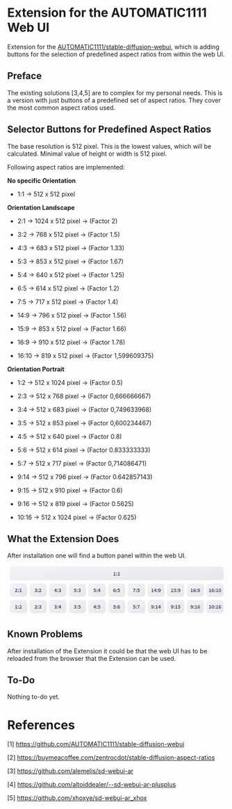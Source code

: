 # Extension for the AUTOMATIC1111 Web UI

Extension for the [AUTOMATIC1111/stable-diffusion-webui](https://github.com/AUTOMATIC1111/stable-diffusion-webui), which is adding buttons for the selection of predefined aspect ratios from within the web UI.

## Preface

The existing solutions [3,4,5] are to complex for my personal needs. This is a version with just buttons of a predefined set of aspect ratios. They cover the most common aspect ratios used.

## Selector Buttons for Predefined Aspect Ratios

The base resolution is 512 pixel. This is the lowest values, which will be calculated. Minimal value of height or width is 512 pixel.

Following aspect ratios are implemented:

**No specific Orientation**

* 1:1 → 512 x 512 pixel

**Orientation Landscape**

* 2:1 → 1024 x 512 pixel → (Factor 2) 

* 3:2 → 768 x 512 pixel → (Factor 1.5)

* 4:3 → 683 x 512 pixel → (Factor 1.33)

* 5:3 → 853 x 512 pixel → (Factor 1.67) 

* 5:4 → 640 x 512 pixel → (Factor 1.25) 

* 6:5 → 614 x 512 pixel → (Factor 1.2) 

* 7:5 → 717 x 512 pixel → (Factor 1.4) 

* 14:9 → 796 x 512 pixel → (Factor 1.56) 

* 15:9 → 853 x 512 pixel → (Factor 1.66) 

* 16:9 → 910 x 512 pixel → (Factor 1.78)

* 16:10 → 819 x 512 pixel → (Factor 1,599609375) 

**Orientation Portrait**

* 1:2 → 512 x 1024 pixel → (Factor 0.5) 

* 2:3 → 512 x 768 pixel → (Factor 0,666666667)

* 3:4 → 512 x 683 pixel → (Factor 0,749633968)

* 3:5 → 512 x 853 pixel → (Factor 0,600234467) 

* 4:5 → 512 x 640 pixel → (Factor 0.8) 

* 5:6 → 512 x 614 pixel → (Factor 0.833333333) 

* 5:7 → 512 x 717 pixel → (Factor 0,714086471) 

* 9:14 → 512 x 796 pixel → (Factor 0.642857143)

* 9:15 → 512 x 910 pixel → (Factor 0.6)

* 9:16 → 512 x 819 pixel → (Factor 0.5625)

* 10:16 → 512 x 1024 pixel → (Factor 0.625)

## What the Extension Does

After installation one will find a button panel within the web UI.

<a target="_blank" href=""><img src="button_panel.png" alt="button panel"></a>

## Known Problems

After installation of the Extension it could be that the web UI has to be reloaded from the browser that the Extension can be used.

## To-Do

Nothing to-do yet.

# References

[1] https://github.com/AUTOMATIC1111/stable-diffusion-webui

[2] https://buymeacoffee.com/zentrocdot/stable-diffusion-aspect-ratios

[3] https://github.com/alemelis/sd-webui-ar

[4] https://github.com/altoiddealer/--sd-webui-ar-plusplus

[5] https://github.com/xhoxye/sd-webui-ar_xhox



